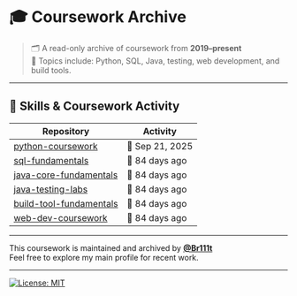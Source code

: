 # 🎓 Coursework Archive

> 🗂️ A read-only archive of coursework from **2019–present**  
> 📘 Topics include: Python, SQL, Java, testing, web development, and build tools.

---

## 🧰 Skills & Coursework Activity

<!-- ACTIVITY-TABLE:START -->
| Repository | Activity |
|------------|----------|
| [python-coursework](https://github.com/Coursework-Archive/python-coursework) | 🌱 Sep 21, 2025 |
| [sql-fundamentals](https://github.com/Coursework-Archive/sql-fundamentals) | 🍂 84 days ago |
| [java-core-fundamentals](https://github.com/Coursework-Archive/java-core-fundamentals) | 🍂 84 days ago |
| [java-testing-labs](https://github.com/Coursework-Archive/java-testing-labs) | 🍂 84 days ago |
| [build-tool-fundamentals](https://github.com/Coursework-Archive/build-tool-fundamentals) | 🍂 84 days ago |
| [web-dev-coursework](https://github.com/Coursework-Archive/web-dev-coursework) | 🍂 84 days ago |
<!-- ACTIVITY-TABLE:END -->


---

This coursework is maintained and archived by [**@Br111t**](https://github.com/Br111t)  
Feel free to explore my main profile for recent work.

---

[![License: MIT](https://img.shields.io/badge/License-MIT-yellow.svg)](LICENSE)
